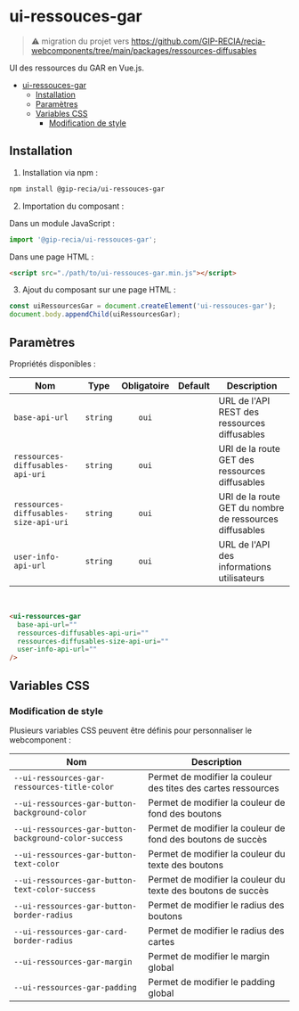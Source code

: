 # ui-ressouces-gar

> ⚠️ migration du projet vers https://github.com/GIP-RECIA/recia-webcomponents/tree/main/packages/ressources-diffusables

UI des ressources du GAR en Vue.js.

- [ui-ressouces-gar](#ui-ressouces-gar)
  - [Installation](#installation)
  - [Paramètres](#paramètres)
  - [Variables CSS](#variables-css)
    - [Modification de style](#modification-de-style)

## Installation

1. Installation via npm :

```sh
npm install @gip-recia/ui-ressouces-gar
```

2. Importation du composant :

Dans un module JavaScript :

```js
import '@gip-recia/ui-ressouces-gar';
```

Dans une page HTML :

```html
<script src="./path/to/ui-ressouces-gar.min.js"></script>
```

3. Ajout du composant sur une page HTML :

```js
const uiRessourcesGar = document.createElement('ui-ressouces-gar');
document.body.appendChild(uiRessourcesGar);
```

## Paramètres

Propriétés disponibles :

| Nom                                   |   Type   | Obligatoire | Default | Description                                             |
| ------------------------------------- | :------: | :---------: | :-----: | ------------------------------------------------------- |
| `base-api-url`                        | `string` |    `oui`    |         | URL de l'API REST des ressources diffusables            |
| `ressources-diffusables-api-uri`      | `string` |    `oui`    |         | URI de la route GET des ressources diffusables          |
| `ressources-diffusables-size-api-uri` | `string` |    `oui`    |         | URI de la route GET du nombre de ressources diffusables |
| `user-info-api-url`                   | `string` |    `oui`    |         | URL de l'API des informations utilisateurs              |

<br/>

```html
<ui-ressources-gar
  base-api-url=""
  ressources-diffusables-api-uri=""
  ressources-diffusables-size-api-uri=""
  user-info-api-url=""
/>
```

## Variables CSS

### Modification de style

Plusieurs variables CSS peuvent être définis pour personnaliser le webcomponent :

| Nom                                                   | Description                                                   |
| ----------------------------------------------------- | ------------------------------------------------------------- |
| `--ui-ressources-gar-ressources-title-color`          | Permet de modifier la couleur des tites des cartes ressources |
| `--ui-ressources-gar-button-background-color`         | Permet de modifier la couleur de fond des boutons             |
| `--ui-ressources-gar-button-background-color-success` | Permet de modifier la couleur de fond des boutons de succès   |
| `--ui-ressources-gar-button-text-color`               | Permet de modifier la couleur du texte des boutons            |
| `--ui-ressources-gar-button-text-color-success`       | Permet de modifier la couleur du texte des boutons de succès  |
| `--ui-ressources-gar-button-border-radius`            | Permet de modifier le radius des boutons                      |
| `--ui-ressources-gar-card-border-radius`              | Permet de modifier le radius des cartes                       |
| `--ui-ressources-gar-margin`                          | Permet de modifier le margin global                           |
| `--ui-ressources-gar-padding`                         | Permet de modifier le padding global                          |
